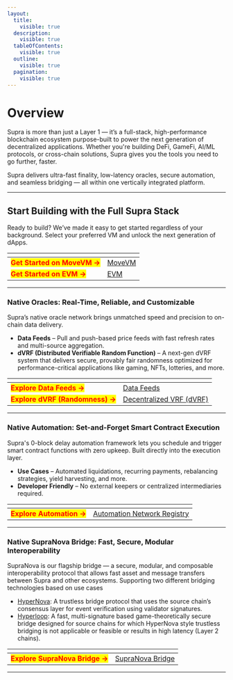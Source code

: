 ```yaml
---
layout:
  title:
    visible: true
  description:
    visible: true
  tableOfContents:
    visible: true
  outline:
    visible: true
  pagination:
    visible: true
---
```


# Overview

Supra is more than just a Layer 1 — it’s a full-stack, high-performance blockchain ecosystem purpose-built to power the next generation of decentralized applications. Whether you're building DeFi, GameFi, AI/ML protocols, or cross-chain solutions, Supra gives you the tools you need to go further, faster.

Supra delivers ultra-fast finality, low-latency oracles, secure automation, and seamless bridging — all within one vertically integrated platform.

***

## Start Building with the Full Supra Stack

Ready to build? We’ve made it easy to get started regardless of your background. Select your preferred VM and unlock the next generation of dApps.

<table data-card-size="large" data-view="cards"><thead><tr><th></th><th data-hidden data-card-target data-type="content-ref"></th></tr></thead><tbody><tr><td><mark style="color:red;"><strong>Get Started on MoveVM →</strong></mark></td><td><a href="https://app.gitbook.com/o/Nk58jmPqKHcBU9zYkcKw/s/mTBWRilfF5GuWWSNVrjY/">MoveVM</a></td></tr><tr><td><mark style="color:red;"><strong>Get Started on EVM →</strong></mark></td><td><a href="https://app.gitbook.com/o/Nk58jmPqKHcBU9zYkcKw/s/oDAXpbcTqldUcJ6e1yaj/">EVM</a></td></tr></tbody></table>

***

### Native Oracles: Real-Time, Reliable, and Customizable

Supra’s native oracle network brings unmatched speed and precision to on-chain data delivery.

* **Data Feeds** – Pull and push-based price feeds with fast refresh rates and multi-source aggregation.
* **dVRF (Distributed Verifiable Random Function)** – A next-gen dVRF system that delivers secure, provably fair randomness optimized for performance-critical applications like gaming, NFTs, lotteries, and more.

<table data-card-size="large" data-view="cards"><thead><tr><th></th><th data-hidden data-card-target data-type="content-ref"></th></tr></thead><tbody><tr><td><mark style="color:red;"><strong>Explore Data Feeds →</strong></mark></td><td><a href="https://app.gitbook.com/s/pGVprscCeQzW0QYcaJS9/data-feeds">Data Feeds</a></td></tr><tr><td><mark style="color:red;"><strong>Explore dVRF (Randomness) →</strong></mark></td><td><a href="https://app.gitbook.com/s/pGVprscCeQzW0QYcaJS9/dvrf">Decentralized VRF (dVRF)</a></td></tr></tbody></table>

***

### Native Automation: Set-and-Forget Smart Contract Execution

Supra's 0-block delay automation framework lets you schedule and trigger smart contract functions with zero upkeep. Built directly into the execution layer.

* **Use Cases** – Automated liquidations, recurring payments, rebalancing strategies, yield harvesting, and more.
* **Developer Friendly** – No external keepers or centralized intermediaries required.

<table data-card-size="large" data-view="cards"><thead><tr><th></th><th data-hidden data-card-target data-type="content-ref"></th></tr></thead><tbody><tr><td><mark style="color:red;"><strong>Explore Automation →</strong></mark></td><td><a href="https://app.gitbook.com/o/Nk58jmPqKHcBU9zYkcKw/s/UAaFq9LKN5pQ81ddyiRu/">Automation Network Registry</a></td></tr></tbody></table>

***

### Native SupraNova Bridge: Fast, Secure, Modular Interoperability

SupraNova is our flagship bridge — a secure, modular, and composable interoperability protocol that allows fast asset and message transfers between Supra and other ecosystems. Supporting two different bridging technologies based on use cases

* [HyperNova](https://supra.com/documents/Supra-HyperNova-Whitepaper.pdf): A trustless bridge protocol that uses the source chain’s consensus layer for event verification using validator signatures.
* [Hyperloop](https://supra.com/documents/Supra-Hyperloop-Whitepaper.pdf): A fast, multi-signature based game-theoretically secure bridge designed for source chains for which HyperNova style trustless bridging is not applicable or feasible or results in high latency (Layer 2 chains).

<table data-card-size="large" data-view="cards"><thead><tr><th></th><th data-hidden data-card-target data-type="content-ref"></th></tr></thead><tbody><tr><td><mark style="color:red;"><strong>Explore SupraNova Bridge →</strong></mark></td><td><a href="https://app.gitbook.com/o/Nk58jmPqKHcBU9zYkcKw/s/VkhtPwRHCu7dT1kTMvdp/">SupraNova Bridge</a></td></tr></tbody></table>



***
